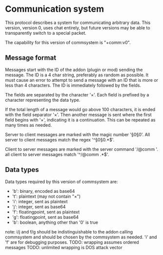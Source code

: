 Communication system
====================

This protocol describes a system for communicating arbitrary data. This version, version 0, uses chat entirely, but future versions may be able to transparently switch to a special packet.

The capability for this version of commsystem is "+comm:v0".

Message format
--------------

Messages start with the ID of the addon (plugin or mod) sending the message. The ID is a 4 char string, preferably as random as possible. It must cause an error to attempt to send a message with an ID that is more or less than 4 characters. The ID is immediately followed by the fields.

The fields are separated by the character '×'. Each field is prefixed by a character representing the data type. 

If the total length of a message would go above 100 characters, it is ended with the field separator '×'. Then another message is sent where the first field begins with '×', indicating it is a continuation. This can be repeated as many times as needed. 

Server to client messages are marked with the magic number '§0§0'. All server to client messages match the regex '^§0§0.*$'. 

Client to server messages are marked with the server command '/@comm '. all client to server messages match '^/@comm .*$'.

Data types
----------

Data types required by this version of commsystem are:

- 'b': binary, encoded as base64
- 't': plaintext (may not contain "×")
- 'i': integer, sent as plaintext
- 'j': integer, sent as base64 
- 'f': floatingpoint, sent as plaintext
- 'g': floatingpoint, sent as base64
- 'b': boolean, anything other than '0' is true

note: i/j and f/g should be indistinguishable to the addon calling commsystem and should be chosen by the commsystem as needed. 'i' and 'f' are for debugging purposes.
TODO: wrapping assumes ordered messages
TODO: unlimited wrapping is DOS attack vector